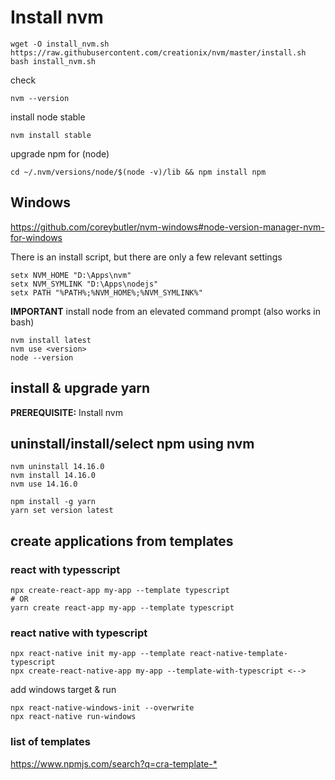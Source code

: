 # Install nvm

```console
wget -O install_nvm.sh https://raw.githubusercontent.com/creationix/nvm/master/install.sh
bash install_nvm.sh
```

check

```console
nvm --version
```

install node stable

```console
nvm install stable
```

upgrade npm for (node)

```console
cd ~/.nvm/versions/node/$(node -v)/lib && npm install npm
```

## Windows

<https://github.com/coreybutler/nvm-windows#node-version-manager-nvm-for-windows>

There is an install script, but there are only a few relevant settings

```console
setx NVM_HOME "D:\Apps\nvm"
setx NVM_SYMLINK "D:\Apps\nodejs"
setx PATH "%PATH%;%NVM_HOME%;%NVM_SYMLINK%"
```

**IMPORTANT** install node from an elevated command prompt (also works in bash)

```console
nvm install latest
nvm use <version>
node --version
```

## install & upgrade yarn

**PREREQUISITE:** Install nvm

## uninstall/install/select npm using nvm

```console
nvm uninstall 14.16.0
nvm install 14.16.0
nvm use 14.16.0
```

```console
npm install -g yarn
yarn set version latest
```

## create applications from templates

### react with typesscript

```console
npx create-react-app my-app --template typescript
# OR
yarn create react-app my-app --template typescript
```

### react native with typescript

```console
npx react-native init my-app --template react-native-template-typescript
npx create-react-native-app my-app --template-with-typescript <-->
```

add windows target & run

```console
npx react-native-windows-init --overwrite
npx react-native run-windows
```

### list of templates

<https://www.npmjs.com/search?q=cra-template-*>
